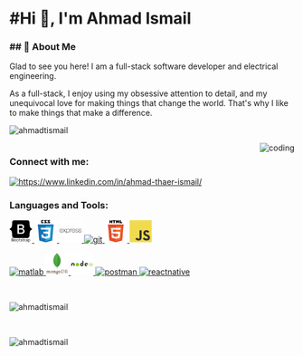 <h1 style="align:center">#Hi 👋, I'm Ahmad Ismail</h1>
<h3 style="align:center">## 🚀 About Me</h3>
Glad to see you here!   
I am a full-stack software developer and electrical engineering.

As a full-stack, I enjoy using my obsessive attention to detail, and my unequivocal love for making things that change the world. That's why I like to make things that make a difference.

<p style="align:left"> <img src="https://komarev.com/ghpvc/?username=ahmadtismail&label=Profile%20views&color=0e75b6&style=flat" alt="ahmadtismail" /> </p>

<div style="display:flex; flex-wrap: wrap;
justify-content:space-between; ">
<div>
<div>
<h3 style="align:left">Connect with me:</h3>
<p style="align:left">
<a href="https://www.linkedin.com/in/ahmad-thaer-ismail/" target="blank"><img style="align:left" src="https://raw.githubusercontent.com/rahuldkjain/github-profile-readme-generator/master/src/images/icons/Social/linked-in-alt.svg" alt="https://www.linkedin.com/in/ahmad-thaer-ismail/" height="30" width="40" /></a>
</p>

<h3 style="">Languages and Tools:</h3>
<p style=""> <a href="https://getbootstrap.com" target="_blank" rel="noreferrer"> <img src="https://raw.githubusercontent.com/devicons/devicon/master/icons/bootstrap/bootstrap-plain-wordmark.svg" alt="bootstrap" width="40" height="40"/> </a> <a href="https://www.w3schools.com/css/" target="_blank" rel="noreferrer"> <img src="https://raw.githubusercontent.com/devicons/devicon/master/icons/css3/css3-original-wordmark.svg" alt="css3" width="40" height="40"/> </a> <a href="https://expressjs.com" target="_blank" rel="noreferrer"> <img src="https://raw.githubusercontent.com/devicons/devicon/master/icons/express/express-original-wordmark.svg" alt="express" width="40" height="40"/> </a> <a href="https://git-scm.com/" target="_blank" rel="noreferrer"> <img src="https://www.vectorlogo.zone/logos/git-scm/git-scm-icon.svg" alt="git" width="40" height="40"/> </a> <a href="https://www.w3.org/html/" target="_blank" rel="noreferrer"> <img src="https://raw.githubusercontent.com/devicons/devicon/master/icons/html5/html5-original-wordmark.svg" alt="html5" width="40" height="40"/> </a> <a href="https://developer.mozilla.org/en-US/docs/Web/JavaScript" target="_blank" rel="noreferrer"> <img src="https://raw.githubusercontent.com/devicons/devicon/master/icons/javascript/javascript-original.svg" alt="javascript" width="40" height="40"/> </a> 
</p>

<p style="">
<a href="https://www.mathworks.com/" target="_blank" rel="noreferrer"> <img src="https://upload.wikimedia.org/wikipedia/commons/2/21/Matlab_Logo.png" alt="matlab" width="40" height="40"/> </a> <a href="https://www.mongodb.com/" target="_blank" rel="noreferrer"> <img src="https://raw.githubusercontent.com/devicons/devicon/master/icons/mongodb/mongodb-original-wordmark.svg" alt="mongodb" width="40" height="40"/> </a> <a href="https://nodejs.org" target="_blank" rel="noreferrer"> <img src="https://raw.githubusercontent.com/devicons/devicon/master/icons/nodejs/nodejs-original-wordmark.svg" alt="nodejs" width="40" height="40"/> </a> <a href="https://postman.com" target="_blank" rel="noreferrer"> <img src="https://www.vectorlogo.zone/logos/getpostman/getpostman-icon.svg" alt="postman" width="40" height="40"/> </a> <a href="https://reactnative.dev/" target="_blank" rel="noreferrer"> <img src="https://reactnative.dev/img/header_logo.svg" alt="reactnative" width="40" height="40"/> </a> </p>
</div>
</div>
<div style="">

<img src="https://cdn.dribbble.com/users/2131993/screenshots/4948736/media/45dceb640723d72436c427add7966cf8.gif" alt="coding"  height="220">
</div>
</div>
<br style=" margin-top:300px"/>

<p><img  style="align:center" src="https://github-readme-stats.vercel.app/api?username=ahmadtismail&show_icons=true&locale=en"  width="340" alt="ahmadtismail" /></p>
<br/>
<p><img style="align:center" src="https://github-readme-streak-stats.herokuapp.com/?user=ahmadtismail&" alt="ahmadtismail" width="340" /></p>
